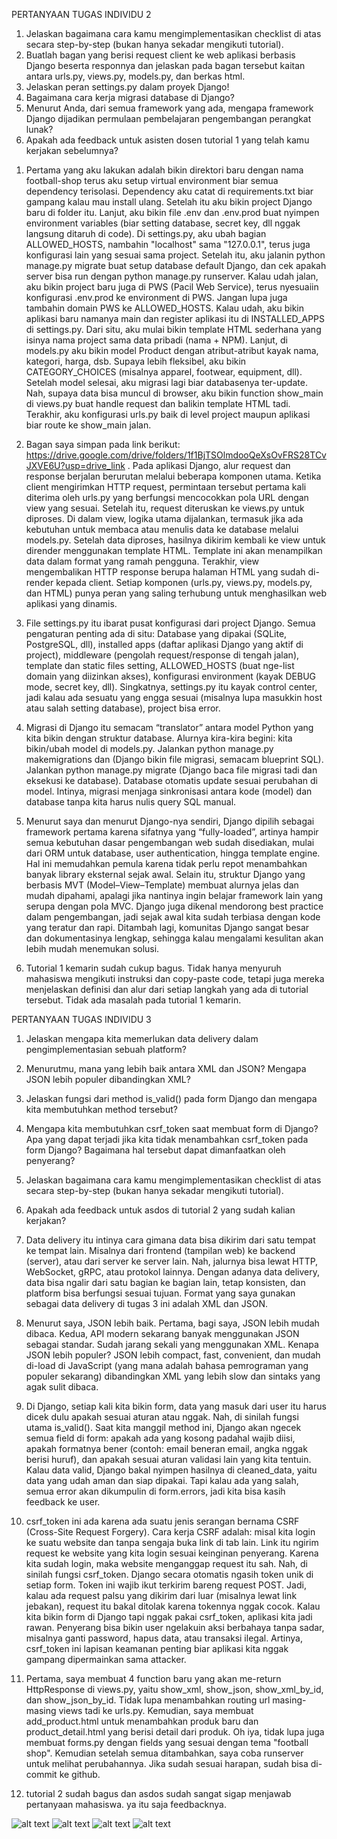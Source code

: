 PERTANYAAN TUGAS INDIVIDU 2

1. Jelaskan bagaimana cara kamu mengimplementasikan checklist di atas secara step-by-step (bukan hanya sekadar mengikuti tutorial).
2. Buatlah bagan yang berisi request client ke web aplikasi berbasis Django beserta responnya dan jelaskan pada bagan tersebut kaitan antara urls.py, views.py, models.py, dan berkas html.
3. Jelaskan peran settings.py dalam proyek Django!
4. Bagaimana cara kerja migrasi database di Django?
5. Menurut Anda, dari semua framework yang ada, mengapa framework Django dijadikan permulaan pembelajaran pengembangan perangkat lunak?
6. Apakah ada feedback untuk asisten dosen tutorial 1 yang telah kamu kerjakan sebelumnya?

1) Pertama yang aku lakukan adalah bikin direktori baru dengan nama football-shop terus aku setup virtual environment biar semua dependency terisolasi. Dependency aku catat di requirements.txt biar gampang kalau mau install ulang. Setelah itu aku bikin project Django baru di folder itu. Lanjut, aku bikin file .env dan .env.prod buat nyimpen environment variables (biar setting database, secret key, dll nggak langsung ditaruh di code). Di settings.py, aku ubah bagian ALLOWED_HOSTS, nambahin "localhost" sama "127.0.0.1", terus juga konfigurasi lain yang sesuai sama project. Setelah itu, aku jalanin python manage.py migrate buat setup database default Django, dan cek apakah server bisa run dengan python manage.py runserver. Kalau udah jalan, aku bikin project baru juga di PWS (Pacil Web Service), terus nyesuaiin konfigurasi .env.prod ke environment di PWS. Jangan lupa juga tambahin domain PWS ke ALLOWED_HOSTS. Kalau udah, aku bikin aplikasi baru namanya main dan register aplikasi itu di INSTALLED_APPS di settings.py. Dari situ, aku mulai bikin template HTML sederhana yang isinya nama project sama data pribadi (nama + NPM). Lanjut, di models.py aku bikin model Product dengan atribut-atribut kayak nama, kategori, harga, dsb. Supaya lebih fleksibel, aku bikin CATEGORY_CHOICES (misalnya apparel, footwear, equipment, dll). Setelah model selesai, aku migrasi lagi biar databasenya ter-update. Nah, supaya data bisa muncul di browser, aku bikin function show_main di views.py buat handle request dan balikin template HTML tadi. Terakhir, aku konfigurasi urls.py baik di level project maupun aplikasi biar route ke show_main jalan.

2) Bagan saya simpan pada link berikut: https://drive.google.com/drive/folders/1f1BjTSOlmdooQeXsOvFRS28TCvJXVE6U?usp=drive_link . Pada aplikasi Django, alur request dan response berjalan berurutan melalui beberapa komponen utama. Ketika client mengirimkan HTTP request, permintaan tersebut pertama kali diterima oleh urls.py yang berfungsi mencocokkan pola URL dengan view yang sesuai. Setelah itu, request diteruskan ke views.py untuk diproses. Di dalam view, logika utama dijalankan, termasuk jika ada kebutuhan untuk membaca atau menulis data ke database melalui models.py. Setelah data diproses, hasilnya dikirim kembali ke view untuk dirender menggunakan template HTML. Template ini akan menampilkan data dalam format yang ramah pengguna. Terakhir, view mengembalikan HTTP response berupa halaman HTML yang sudah di-render kepada client. Setiap komponen (urls.py, views.py, models.py, dan HTML) punya peran yang saling terhubung untuk menghasilkan web aplikasi yang dinamis.

3) File settings.py itu ibarat pusat konfigurasi dari project Django. Semua pengaturan penting ada di situ: Database yang dipakai (SQLite, PostgreSQL, dll), installed apps (daftar aplikasi Django yang aktif di project), middleware (pengolah request/response di tengah jalan), template dan static files setting, ALLOWED_HOSTS (buat nge-list domain yang diizinkan akses), konfigurasi environment (kayak DEBUG mode, secret key, dll). Singkatnya, settings.py itu kayak control center, jadi kalau ada sesuatu yang engga sesuai (misalnya lupa masukkin host atau salah setting database), project bisa error.

4) Migrasi di Django itu semacam “translator” antara model Python yang kita bikin dengan struktur database. Alurnya kira-kira begini: kita bikin/ubah model di models.py. Jalankan python manage.py makemigrations dan (Django bikin file migrasi, semacam blueprint SQL). Jalankan python manage.py migrate (Django baca file migrasi tadi dan eksekusi ke database). Database otomatis update sesuai perubahan di model. Intinya, migrasi menjaga sinkronisasi antara kode (model) dan database tanpa kita harus nulis query SQL manual.

5) Menurut saya dan menurut Django-nya sendiri, Django dipilih sebagai framework pertama karena sifatnya yang “fully-loaded”, artinya hampir semua kebutuhan dasar pengembangan web sudah disediakan, mulai dari ORM untuk database, user authentication, hingga template engine. Hal ini memudahkan pemula karena tidak perlu repot menambahkan banyak library eksternal sejak awal. Selain itu, struktur Django yang berbasis MVT (Model–View–Template) membuat alurnya jelas dan mudah dipahami, apalagi jika nantinya ingin belajar framework lain yang serupa dengan pola MVC. Django juga dikenal mendorong best practice dalam pengembangan, jadi sejak awal kita sudah terbiasa dengan kode yang teratur dan rapi. Ditambah lagi, komunitas Django sangat besar dan dokumentasinya lengkap, sehingga kalau mengalami kesulitan akan lebih mudah menemukan solusi.

6) Tutorial 1 kemarin sudah cukup bagus. Tidak hanya menyuruh mahasiswa mengikuti instruksi dan copy-paste code, tetapi juga mereka menjelaskan definisi dan alur dari setiap langkah yang ada di tutorial tersebut. Tidak ada masalah pada tutorial 1 kemarin.

PERTANYAAN TUGAS INDIVIDU 3

1. Jelaskan mengapa kita memerlukan data delivery dalam pengimplementasian sebuah platform?
2. Menurutmu, mana yang lebih baik antara XML dan JSON? Mengapa JSON lebih populer dibandingkan XML?
3. Jelaskan fungsi dari method is_valid() pada form Django dan mengapa kita membutuhkan method tersebut?
4. Mengapa kita membutuhkan csrf_token saat membuat form di Django? Apa yang dapat terjadi jika kita tidak menambahkan csrf_token pada form Django? Bagaimana hal tersebut dapat dimanfaatkan oleh penyerang?
5. Jelaskan bagaimana cara kamu mengimplementasikan checklist di atas secara step-by-step (bukan hanya sekadar mengikuti tutorial).
6. Apakah ada feedback untuk asdos di tutorial 2 yang sudah kalian kerjakan?

7. Data delivery itu intinya cara gimana data bisa dikirim dari satu tempat ke tempat lain. Misalnya dari frontend (tampilan web) ke backend (server), atau dari server ke server lain. Nah, jalurnya bisa lewat HTTP, WebSocket, gRPC, atau protokol lainnya. Dengan adanya data delivery, data bisa ngalir dari satu bagian ke bagian lain, tetap konsisten, dan platform bisa berfungsi sesuai tujuan. Format yang saya gunakan sebagai data delivery di tugas 3 ini adalah XML dan JSON.

8. Menurut saya, JSON lebih baik. Pertama, bagi saya, JSON lebih mudah dibaca. Kedua, API modern sekarang banyak menggunakan JSON sebagai standar. Sudah jarang sekali yang menggunakan XML. Kenapa JSON lebih populer? JSON lebih compact, fast, convenient, dan mudah di-load di JavaScript (yang mana adalah bahasa pemrograman yang populer sekarang) dibandingkan XML yang lebih slow dan sintaks yang agak sulit dibaca.

9. Di Django, setiap kali kita bikin form, data yang masuk dari user itu harus dicek dulu apakah sesuai aturan atau nggak. Nah, di sinilah fungsi utama is_valid(). Saat kita manggil method ini, Django akan ngecek semua field di form: apakah ada yang kosong padahal wajib diisi, apakah formatnya bener (contoh: email beneran email, angka nggak berisi huruf), dan apakah sesuai aturan validasi lain yang kita tentuin. Kalau data valid, Django bakal nyimpen hasilnya di cleaned_data, yaitu data yang udah aman dan siap dipakai. Tapi kalau ada yang salah, semua error akan dikumpulin di form.errors, jadi kita bisa kasih feedback ke user.

10. csrf_token ini ada karena ada suatu jenis serangan bernama CSRF (Cross-Site Request Forgery). Cara kerja CSRF adalah: misal kita login ke suatu website dan tanpa sengaja buka link di tab lain. Link itu ngirim request ke website yang kita login sesuai keinginan penyerang. Karena kita sudah login, maka website menganggap request itu sah. Nah, di sinilah fungsi csrf_token. Django secara otomatis ngasih token unik di setiap form. Token ini wajib ikut terkirim bareng request POST. Jadi, kalau ada request palsu yang dikirim dari luar (misalnya lewat link jebakan), request itu bakal ditolak karena tokennya nggak cocok. Kalau kita bikin form di Django tapi nggak pakai csrf_token, aplikasi kita jadi rawan. Penyerang bisa bikin user ngelakuin aksi berbahaya tanpa sadar, misalnya ganti password, hapus data, atau transaksi ilegal. Artinya, csrf_token ini lapisan keamanan penting biar aplikasi kita nggak gampang dipermainkan sama attacker.

11. Pertama, saya membuat 4 function baru yang akan me-return HttpResponse di views.py, yaitu show_xml, show_json, show_xml_by_id, dan show_json_by_id. Tidak lupa menambahkan routing url masing-masing views tadi ke urls.py. Kemudian, saya membuat add_product.html untuk menambahkan produk baru dan product_detail.html yang berisi detail dari produk. Oh iya, tidak lupa juga membuat forms.py dengan fields yang sesuai dengan tema "football shop". Kemudian setelah semua ditambahkan, saya coba runserver untuk melihat perubahannya. Jika sudah sesuai harapan, sudah bisa di-commit ke github.

12. tutorial 2 sudah bagus dan asdos sudah sangat sigap menjawab pertanyaan mahasiswa. ya itu saja feedbacknya.

![alt text](image.png)
![alt text](image-1.png)
![alt text](image-2.png)
![alt text](image-3.png)
